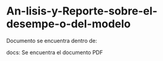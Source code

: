 # An-lisis-y-Reporte-sobre-el-desempe-o-del-modelo


Documento se encuentra dentro de:

docs: Se encuentra el documento PDF

